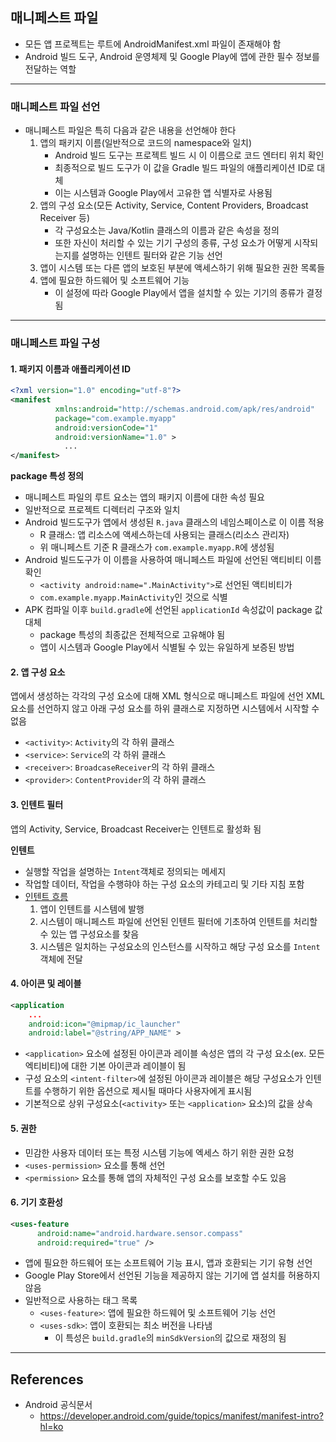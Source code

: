 
## 매니페스트 파일

- 모든 앱 프로젝트는 루트에 AndroidManifest.xml 파일이 존재해야 함
- Android 빌드 도구, Android 운영체제 및 Google Play에 앱에 관한 필수 정보를 전달하는 역할

---

### 매니페스트 파일 선언

- 매니페스트 파일은 특히 다음과 같은 내용을 선언해야 한다
	 1. 앱의 패키지 이름(일반적으로 코드의 namespace와 일치)
		- Android 빌드 도구는 프로젝트 빌드 시 이 이름으로 코드 엔터티 위치 확인
		- 최종적으로 빌드 도구가 이 값을 Gradle 빌드 파일의 애플리케이션 ID로 대체
		- 이는 시스템과 Google Play에서 고유한 앱 식별자로 사용됨
	2. 앱의 구성 요소(모든 Activity, Service, Content Providers, Broadcast Receiver 등)
		- 각 구성요소는 Java/Kotlin 클래스의 이름과 같은 속성을 정의
		- 또한 자신이 처리할 수 있는 기기 구성의 종류, 구성 요소가 어떻게 시작되는지를 설명하는 인텐트 필터와 같은 기능 선언
	3. 앱이 시스템 또는 다른 앱의 보호된 부분에 액세스하기 위해 필요한 권한 목록들
	4. 앱에 필요한 하드웨어 및 소프트웨어 기능 
		- 이 설정에 따라 Google Play에서 앱을 설치할 수 있는 기기의 종류가 결정됨


---

### 매니페스트 파일 구성

#### 1. 패키지 이름과 애플리케이션 ID
```xml
<?xml version="1.0" encoding="utf-8"?>  
<manifest 
		  xmlns:android="http://schemas.android.com/apk/res/android" 
		  package="com.example.myapp"
		  android:versionCode="1"    
		  android:versionName="1.0" >  
			...
</manifest>
```

**package 특성 정의**
- 매니페스트 파일의 루트 요소는 앱의 패키지 이름에 대한 속성 필요	
- 일반적으로 프로젝트 디렉터리 구조와 일치
- Android 빌드도구가 앱에서 생성된 `R.java` 클래스의 네임스페이스로 이 이름 적용
	- R 클래스: 앱 리소스에 액세스하는데 사용되는 클래스(리소스 관리자)
	- 위 매니페스트 기준 R 클래스가 `com.example.myapp.R`에 생성됨
- Android 빌드도구가 이 이름을 사용하여 매니페스트 파일에 선언된 액티비티 이름 확인
	- `<activity android:name=".MainActivity">`로 선언된 액티비티가
	- `com.example.myapp.MainActivity`인 것으로 식별
- APK 컴파일 이후 `build.gradle`에 선언된 `applicationId` 속성값이 package 값 대체
	- package 특성의 최종값은 전체적으로 고유해야 됨
	- 앱이 시스템과 Google Play에서 식별될 수 있는 유일하게 보증된 방법


#### 2. 앱 구성 요소
앱에서 생성하는 각각의 구성 요소에 대해 XML 형식으로 매니페스트 파일에 선언
XML 요소를 선언하지 않고 아래 구성 요소를 하위 클래스로 지정하면 시스템에서 시작할 수 없음
- `<activity>`: `Activity`의 각 하위 클래스
- `<service>`: `Service`의 각 하위 클래스
- `<receiver>`: `BroadcaseReceiver`의 각 하위 클래스
- `<provider>`: `ContentProvider`의 각 하위 클래스


#### 3. 인텐트 필터
앱의 Activity, Service, Broadcast Receiver는 인텐트로 활성화 됨

**인텐트** 
- 실행할 작업을 설명하는 `Intent`객체로 정의되는 메세지
- 작업할 데이터, 작업을 수행햐야 하는 구성 요소의 카테고리 및 기타 지침 포함
- [인텐트 흐름](Intent.md)
	1. 앱이 인텐트를 시스템에 발행
	2. 시스템이 매니페스트 파일에 선언된 인텐트 필터에 기초하여 인텐트를 처리할 수 있는 앱 구성요소를 찾음
	3. 시스템은 일치하는 구성요소의 인스턴스를 시작하고 해당 구성 요소를 `Intent` 객체에 전달


#### 4. 아이콘 및 레이블
```xml
<application  
	...
    android:icon="@mipmap/ic_launcher"  
    android:label="@string/APP_NAME" >
```

- `<application>` 요소에 설정된 아이콘과 레이블 속성은 앱의 각 구성 요소(ex. 모든 엑티비티)에 대한 기본 아이콘과 레이블이 됨
- 구성 요소의 `<intent-filter>`에 설정된 아이콘과 레이블은 해당 구성요소가 인텐트를 수행하기 위한 옵션으로 제시될 때마다 사용자에게 표시됨 
- 기본적으로 상위 구성요소(`<activity>` 또는 `<application>` 요소)의 값을 상속


#### 5. 권한
- 민감한 사용자 데이터 또는 특정 시스템 기능에 엑세스 하기 위한 권한 요청
- `<uses-permission>` 요소를 통해 선언
- `<permission>` 요소를 통해 앱의 자체적인 구성 요소를 보호할 수도 있음


#### 6. 기기 호환성
```xml
<uses-feature 
	  android:name="android.hardware.sensor.compass"    
	  android:required="true" />
```
- 앱에 필요한 하드웨어 또는 소프트웨어 기능 표시, 앱과 호환되는 기기 유형 선언
- Google Play Store에서 선언된 기능을 제공하지 않는 기기에 앱 설치를 허용하지 않음
- 일반적으로 사용하는 태그 목록
	- `<uses-feature>`: 앱에 필요한 하드웨어 및 소프트웨어 기능 선언
	- `<uses-sdk>`: 앱이 호환되는 최소 버전을 나타냄
		- 이 특성은 `build.gradle`의 `minSdkVersion`의 값으로 재정의 됨

---
## References
- Android 공식문서
	- https://developer.android.com/guide/topics/manifest/manifest-intro?hl=ko